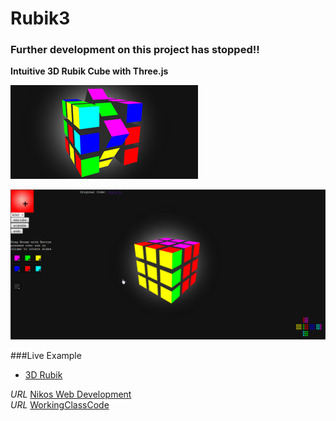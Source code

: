 Rubik3
======

### Further development on this project has stopped!!


__Intuitive 3D Rubik Cube with Three.js__


![Rubik3 with Three.js](rubik3.jpg)

[![Rubik3](/assets/rubik3.png)](http://foo123.github.com/examples/rubik3/)

###Live Example
* [3D Rubik](http://foo123.github.com/examples/rubik3/)


*URL* [Nikos Web Development](http://nikos-web-development.netai.net/ "Nikos Web Development")  
*URL* [WorkingClassCode](http://workingclasscode.uphero.com/ "Working Class Code")  

